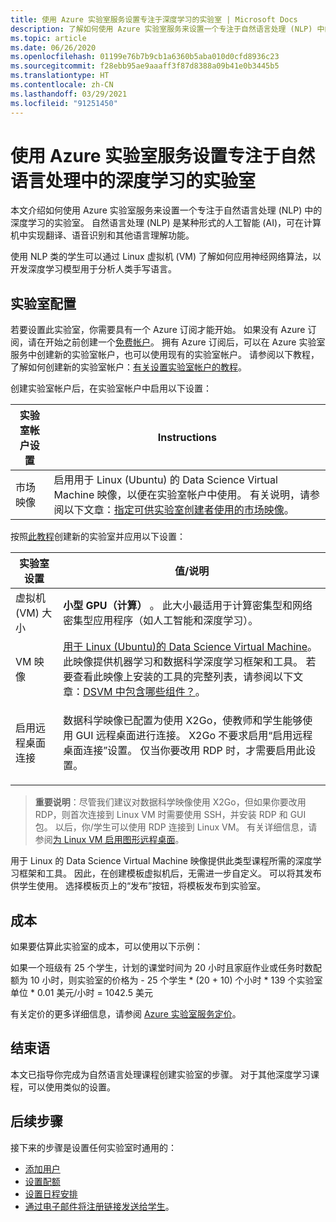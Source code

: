 ```yaml
---
title: 使用 Azure 实验室服务设置专注于深度学习的实验室 | Microsoft Docs
description: 了解如何使用 Azure 实验室服务来设置一个专注于自然语言处理 (NLP) 中的深度学习的实验室。
ms.topic: article
ms.date: 06/26/2020
ms.openlocfilehash: 01199e76b7b9cb1a6360b5aba010d0cfd8936c23
ms.sourcegitcommit: f28ebb95ae9aaaff3f87d8388a09b41e0b3445b5
ms.translationtype: HT
ms.contentlocale: zh-CN
ms.lasthandoff: 03/29/2021
ms.locfileid: "91251450"
---
```

# <a name="set-up-a-lab-focused-on-deep-learning-in-natural-language-processing-using-azure-lab-services"></a>使用 Azure 实验室服务设置专注于自然语言处理中的深度学习的实验室
本文介绍如何使用 Azure 实验室服务来设置一个专注于自然语言处理 (NLP) 中的深度学习的实验室。 自然语言处理 (NLP) 是某种形式的人工智能 (AI)，可在计算机中实现翻译、语音识别和其他语言理解功能。  

使用 NLP 类的学生可以通过 Linux 虚拟机 (VM) 了解如何应用神经网络算法，以开发深度学习模型用于分析人类手写语言。 

## <a name="lab-configuration"></a>实验室配置
若要设置此实验室，你需要具有一个 Azure 订阅才能开始。 如果没有 Azure 订阅，请在开始之前创建一个[免费帐户](https://azure.microsoft.com/free/)。 拥有 Azure 订阅后，可以在 Azure 实验室服务中创建新的实验室帐户，也可以使用现有的实验室帐户。 请参阅以下教程，了解如何创建新的实验室帐户：[有关设置实验室帐户的教程](tutorial-setup-lab-account.md)。
 
创建实验室帐户后，在实验室帐户中启用以下设置： 

| 实验室帐户设置 | Instructions |
| ----------- | ------------ |  
| 市场映像 | 启用用于 Linux (Ubuntu) 的 Data Science Virtual Machine 映像，以便在实验室帐户中使用。  有关说明，请参阅以下文章：[指定可供实验室创建者使用的市场映像](specify-marketplace-images.md)。 | 

按照[此教程](tutorial-setup-classroom-lab.md)创建新的实验室并应用以下设置：

| 实验室设置 | 值/说明 | 
| ------------ | ------------------ |
| 虚拟机 (VM) 大小 | **小型 GPU（计算）** 。 此大小最适用于计算密集型和网络密集型应用程序（如人工智能和深度学习）。 |
| VM 映像 | [用于 Linux (Ubuntu)的 Data Science Virtual Machine](https://azuremarketplace.microsoft.com/marketplace/apps/microsoft-dsvm.ubuntu-1804)。 此映像提供机器学习和数据科学深度学习框架和工具。 若要查看此映像上安装的工具的完整列表，请参阅以下文章：[DSVM 中包含哪些组件？](../machine-learning/data-science-virtual-machine/overview.md#whats-included-on-the-dsvm)。 |
| 启用远程桌面连接 | <p>数据科学映像已配置为使用 X2Go，使教师和学生能够使用 GUI 远程桌面进行连接。  X2Go 不要求启用“启用远程桌面连接”设置。  仅当你要改用 RDP 时，才需要启用此设置。

>**重要说明**：尽管我们建议对数据科学映像使用 X2Go，但如果你要改用 RDP，则首次连接到 Linux VM 时需要使用 SSH，并安装 RDP 和 GUI 包。  以后，你/学生可以使用 RDP 连接到 Linux VM。  有关详细信息，请参阅[为 Linux VM 启用图形远程桌面](how-to-enable-remote-desktop-linux.md)。

用于 Linux 的 Data Science Virtual Machine 映像提供此类型课程所需的深度学习框架和工具。 因此，在创建模板虚拟机后，无需进一步自定义。 可以将其发布供学生使用。 选择模板页上的“发布”按钮，将模板发布到实验室。  

## <a name="cost"></a>成本
如果要估算此实验室的成本，可以使用以下示例： 

如果一个班级有 25 个学生，计划的课堂时间为 20 小时且家庭作业或任务时数配额为 10 小时，则实验室的价格为 - 25 个学生 * (20 + 10) 个小时 * 139 个实验室单位 * 0.01 美元/小时 = 1042.5 美元

有关定价的更多详细信息，请参阅 [Azure 实验室服务定价](https://azure.microsoft.com/pricing/details/lab-services/)。

## <a name="conclusion"></a>结束语
本文已指导你完成为自然语言处理课程创建实验室的步骤。 对于其他深度学习课程，可以使用类似的设置。

## <a name="next-steps"></a>后续步骤
接下来的步骤是设置任何实验室时通用的：

- [添加用户](tutorial-setup-classroom-lab.md#add-users-to-the-lab)
- [设置配额](how-to-configure-student-usage.md#set-quotas-for-users)
- [设置日程安排](tutorial-setup-classroom-lab.md#set-a-schedule-for-the-lab) 
- [通过电子邮件将注册链接发送给学生](how-to-configure-student-usage.md#send-invitations-to-users)。 

